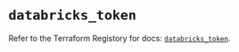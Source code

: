 # `databricks_token`

Refer to the Terraform Registory for docs: [`databricks_token`](https://registry.terraform.io/providers/databricks/databricks/1.33.0/docs/resources/token).

